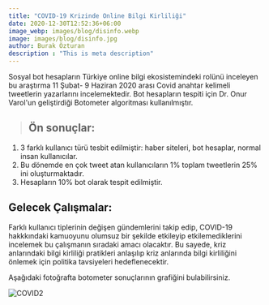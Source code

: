```yaml
---
title: "COVID-19 Krizinde Online Bilgi Kirliliği"
date: 2020-12-30T12:52:36+06:00
image_webp: images/blog/disinfo.webp
image: images/blog/disinfo.jpg
author: Burak Özturan
description : "This is meta description"
---
```



Sosyal bot hesapların Türkiye online bilgi ekosistemindeki rolünü inceleyen bu araştırma  11 Şubat- 9 Haziran 2020 arası Covid anahtar kelimeli tweetlerin yazarlarını incelemektedir. Bot hesapların tespiti için Dr. Onur Varol'un geliştirdiği Botometer algoritması kullanılmıştır.

> ## Ön sonuçlar:

1. 3 farklı kullanıcı türü tesbit edilmiştir: haber siteleri, bot hesaplar, normal insan kullanıcılar.
2. Bu dönemde en çok tweet atan kullanıcıların 1% toplam tweetlerin 25% ini oluşturmaktadır.
3. Hesapların 10% bot olarak tespit edilmiştir.


## Gelecek Çalışmalar:

Farklı kullanıcı tiplerinin değişen gündemlerini takip edip, COVID-19 hakkkındaki kamuoyunu olumsuz bir şekilde etkileyip etkilemediklerini incelemek bu çalışmanın sıradaki amacı olacaktır. Bu sayede, kriz anlarındaki bilgi kirliliği pratikleri anlaşılıp kriz anlarında bilgi kirliliğini önlemek için politika tavsiyeleri hedeflenecektir.




Aşağıdaki fotoğrafta botometer sonuçlarının grafiğini bulabilirsiniz.

![COVID2](/images/blog/boto.jpg)
